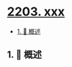 # [2203. xxx](https://github.com/Tdahuyou/TNotes.leetcode/tree/main/notes/2203.%20xxx)

<!-- region:toc -->

- [1. 📝 概述](#1--概述)

<!-- endregion:toc -->

## 1. 📝 概述
